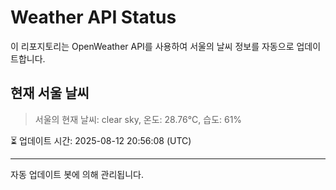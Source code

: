 
# Weather API Status

이 리포지토리는 OpenWeather API를 사용하여 서울의 날씨 정보를 자동으로 업데이트합니다.

## 현재 서울 날씨
> 서울의 현재 날씨: clear sky, 온도: 28.76°C, 습도: 61%

⏳ 업데이트 시간: 2025-08-12 20:56:08 (UTC)

---
자동 업데이트 봇에 의해 관리됩니다.
